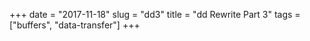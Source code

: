 +++
date = "2017-11-18"
slug = "dd3"
title = "dd Rewrite Part 3"
tags = ["buffers", "data-transfer"]
+++